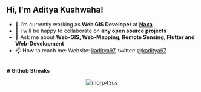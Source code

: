 ## Hi, I'm Aditya Kushwaha! 


- 🔭 I’m currently working as **Web GIS Developer** at [**Naxa**](https://naxa.com.np/)
- 👯 I will be happy to collaborate on **any open source projects**
- 💬 Ask me about **Web-GIS, Web-Mapping, Remote Sensing, Flutter and Web-Development**
- 📫 How to reach me: Website: [kaditya97](https://kaditya97.com.np), twitter: [@kaditya97](https://twitter.com/kaditya97)<br /><br />

<b>🔥 Github Streaks</b>
<p align="center"><img src="https://github-readme-streak-stats.herokuapp.com/?user=kaditya97&theme=black-ice&hide_border=true&stroke=0000&background=0D1117&ring=e05397&fire=e05397&currStreakLabel=e05397&bg_color=30,e96443,904e95&title_color=fff&text_color=fff" alt="m0rp43us" /></p>

<!--

Here are some ideas to get you started:
<a href="https://github.com/kaditya97">[![Top Langs](https://github-readme-stats.vercel.app/api/top-langs/?username=kaditya97&layout=compact)](https://github.com/kaditya97)</a>
- 🔭 I’m currently working on ...
- 🌱 I’m currently learning ...
- 👯 I’m looking to collaborate on ...
- 🤔 I’m looking for help with ...
- 💬 Ask me about ...
- 📫 How to reach me: ...
- 😄 Pronouns: ...
- ⚡ Fun fact: ...
-->
